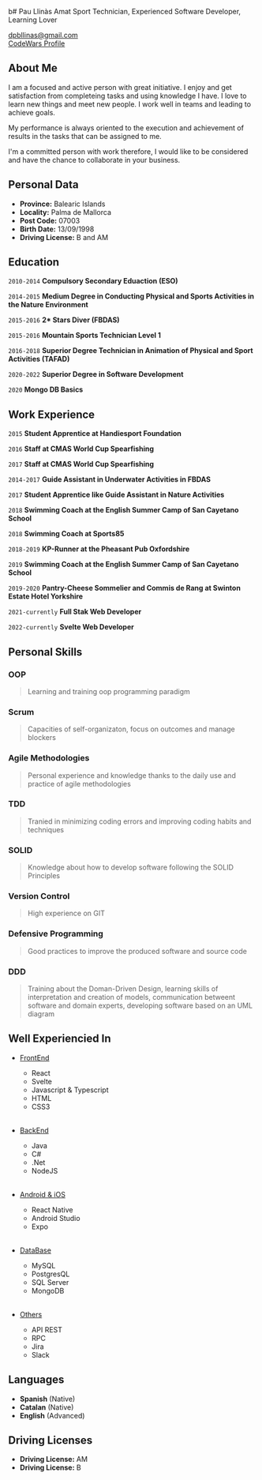 b# Pau Llinàs Amat
Sport Technician, Experienced Software Developer, Learning Lover

<div id="webaddress">
<a href="mailto:dpbllinas@gmail.com">dpbllinas@gmail.com</a>
</div>
<div id="webaddress">
<a href="https://www.codewars.com/users/Paulk123" target="_blank">CodeWars Profile</a>
</div>

## About Me
I am a focused and active person with great initiative. I enjoy and get satisfaction from completeing tasks and using knowledge I have. I love to learn new things and meet new people. I work well in teams and leading to achieve goals. 

My performance is always oriented to the execution and achievement of results in the tasks that can be assigned to me. 

I'm a committed person with work therefore, I would like to be considered and have the chance to collaborate in your business.


## Personal Data

*  __Province:__ Balearic Islands
* __Locality:__ Palma de Mallorca
* __Post Code:__ 07003
*  __Birth Date:__ 13/09/1998
*  __Driving License:__ B and AM


##  Education

`2010-2014`
__Compulsory Secondary Eduaction (ESO)__

`2014-2015`
__Medium Degree in Conducting Physical and Sports Activities in the Nature Environment__

`2015-2016`
__2* Stars Diver (FBDAS)__

`2015-2016`
__Mountain Sports Technician Level 1__

`2016-2018`
__Superior Degree Technician in Animation of Physical and Sport Activities (TAFAD)__

`2020-2022` 
__Superior Degree in Software Development__

`2020`
__Mongo DB Basics__


## Work Experience

`2015` 
__Student Apprentice at Handiesport Foundation__

`2016`
__Staff at CMAS World Cup Spearfishing__

`2017`
__Staff at CMAS World Cup Spearfishing__

`2014-2017`
__Guide Assistant in Underwater Activities in FBDAS__

`2017`
__Student Apprentice like Guide Assistant in Nature Activities__

`2018`
__Swimming Coach at the English Summer Camp of San Cayetano School__ 

`2018`
__Swimming Coach at Sports85__

`2018-2019`
__KP-Runner at the Pheasant Pub Oxfordshire__

`2019`
__Swimming Coach at the English Summer Camp of San Cayetano School__

`2019-2020`
__Pantry-Cheese Sommelier and Commis de Rang at Swinton Estate Hotel Yorkshire__

`2021-currently`
__Full Stak Web Developer__

`2022-currently`
__Svelte Web Developer__

## Personal Skills

### __OOP__

> Learning and training oop programming paradigm

### __Scrum__

> Capacities of self-organizaton, focus on outcomes and manage blockers 

### __Agile Methodologies__

> Personal experience and knowledge thanks to the daily use and practice of agile methodologies

### __TDD__

> Tranied in minimizing coding errors and improving coding habits and techniques

### __SOLID__ 

> Knowledge about how to develop software following the SOLID Principles

### __Version Control__

> High experience on GIT

### __Defensive Programming__

> Good practices to improve the produced software and source code

### __DDD__

> Training about the Doman-Driven Design, learning skills of interpretation and creation of models, communication betweent software and domain experts, developing software based on an UML diagram

## Well Experiencied In

- <u>FrontEnd</u>
    - React
    - Svelte
    - Javascript & Typescript
    - HTML
    - CSS3

    </br>

- <u>BackEnd</u>
    - Java
    - C#
    - .Net
    - NodeJS

    </br>

- <u>Android & iOS</u>
    - React Native
    - Android Studio
    - Expo

    </br>

- <u>DataBase</u>
    - MySQL
    - PostgresQL
    - SQL Server
    - MongoDB

    </br>

- <u>Others</u>
    - API REST
    - RPC
    - Jira
    - Slack

## Languages

* __Spanish__ (Native)
* __Catalan__ (Native)
* __English__ (Advanced)

## Driving Licenses

* __Driving License:__ AM
* __Driving License:__ B